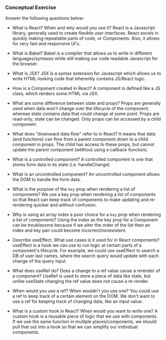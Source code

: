 ### Conceptual Exercise

Answer the following questions below:

- What is React? When and why would you use it?
    React is a Javascript library, generally used to create flexible user interfaces. React excels in quickly making repeatable parts of code, or Components. Also, it allows for very fast and responsive UI's.
 
- What is Babel?
    Babel is a compiler that allows us to write in different languages/syntaxes while still making our code readable Javascript for the browser. 

- What is JSX?
    JSX is a syntax extension for Javascript which allows us to write HTML-looking code that inherently contains JS/React logic.

- How is a Component created in React?
    A component is defined like a JS class, which renders some HTML via JSX.

- What are some difference between state and props?
    Props are generally used when data won't change over the lifecycle of the component, whereas state contains data that could change at some point. Props are read-only, state can be changed. Only props can be accessed by a child component.

- What does "downward data flow" refer to in React?
    It means that data (and functions) can flow from a parent component down to a child component in props. The child has access to these props, but cannot update the parent component (wtithout using a callback function).


- What is a controlled component?
    A controlled component is one that stores form data in its state (i.e. handleChange).

- What is an uncontrolled component?
    An uncontrolled component allows the DOM to handle the form data.

- What is the purpose of the `key` prop when rendering a list of components?
    We use a key prop when rendering a list of components so that React can keep track of components to make updating and re-rendering quicker and without confusion.


- Why is using an array index a poor choice for a `key` prop when rendering a list of components?
    Using the index as the key prop for a Component can be troublesome because if we alter the order of the list then an index and key pair could become incorrect/nonexistent.

- Describe useEffect.  What use cases is it used for in React components?
    useEffect is a hook we can use to run logic at certain parts of a component's lifecycle. For example, we could use useEffect to search a DB of user last names, where the search query would update with each change of the query input. 

- What does useRef do?  Does a change to a ref value cause a rerender of a component?
    UseRef is used to store a piece of data like state, but unlike useState changing the ref value does not cause a re-render. 

- When would you use a ref? When wouldn't you use one?
    You could use a ref to keep track of a certain element on the DOM. We don't want to use a ref for keeping track of changing data, like an input value.

- What is a custom hook in React? When would you want to write one?
    A custom hook is a reusable piece of logic that we use with components. If we use the same function in mulitple places/components, we should pull that out into a hook so that we can simplify our individual components.